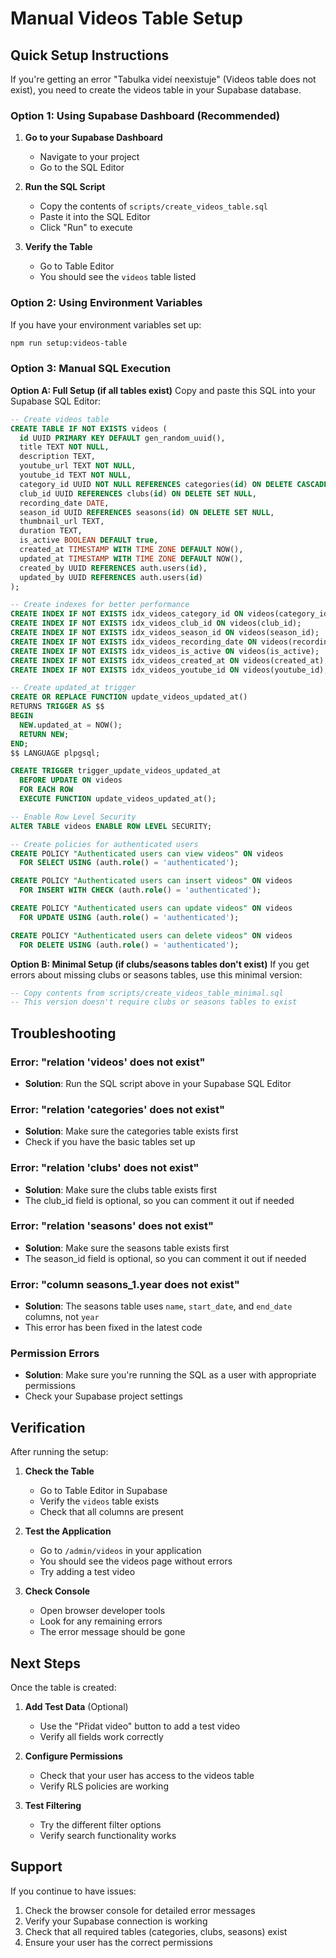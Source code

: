 # Manual Videos Table Setup

## Quick Setup Instructions

If you're getting an error "Tabulka videí neexistuje" (Videos table does not exist), you need to create the videos table in your Supabase database.

### Option 1: Using Supabase Dashboard (Recommended)

1. **Go to your Supabase Dashboard**
   - Navigate to your project
   - Go to the SQL Editor

2. **Run the SQL Script**
   - Copy the contents of `scripts/create_videos_table.sql`
   - Paste it into the SQL Editor
   - Click "Run" to execute

3. **Verify the Table**
   - Go to Table Editor
   - You should see the `videos` table listed

### Option 2: Using Environment Variables

If you have your environment variables set up:

```bash
npm run setup:videos-table
```

### Option 3: Manual SQL Execution

**Option A: Full Setup (if all tables exist)**
Copy and paste this SQL into your Supabase SQL Editor:

```sql
-- Create videos table
CREATE TABLE IF NOT EXISTS videos (
  id UUID PRIMARY KEY DEFAULT gen_random_uuid(),
  title TEXT NOT NULL,
  description TEXT,
  youtube_url TEXT NOT NULL,
  youtube_id TEXT NOT NULL,
  category_id UUID NOT NULL REFERENCES categories(id) ON DELETE CASCADE,
  club_id UUID REFERENCES clubs(id) ON DELETE SET NULL,
  recording_date DATE,
  season_id UUID REFERENCES seasons(id) ON DELETE SET NULL,
  thumbnail_url TEXT,
  duration TEXT,
  is_active BOOLEAN DEFAULT true,
  created_at TIMESTAMP WITH TIME ZONE DEFAULT NOW(),
  updated_at TIMESTAMP WITH TIME ZONE DEFAULT NOW(),
  created_by UUID REFERENCES auth.users(id),
  updated_by UUID REFERENCES auth.users(id)
);

-- Create indexes for better performance
CREATE INDEX IF NOT EXISTS idx_videos_category_id ON videos(category_id);
CREATE INDEX IF NOT EXISTS idx_videos_club_id ON videos(club_id);
CREATE INDEX IF NOT EXISTS idx_videos_season_id ON videos(season_id);
CREATE INDEX IF NOT EXISTS idx_videos_recording_date ON videos(recording_date);
CREATE INDEX IF NOT EXISTS idx_videos_is_active ON videos(is_active);
CREATE INDEX IF NOT EXISTS idx_videos_created_at ON videos(created_at);
CREATE INDEX IF NOT EXISTS idx_videos_youtube_id ON videos(youtube_id);

-- Create updated_at trigger
CREATE OR REPLACE FUNCTION update_videos_updated_at()
RETURNS TRIGGER AS $$
BEGIN
  NEW.updated_at = NOW();
  RETURN NEW;
END;
$$ LANGUAGE plpgsql;

CREATE TRIGGER trigger_update_videos_updated_at
  BEFORE UPDATE ON videos
  FOR EACH ROW
  EXECUTE FUNCTION update_videos_updated_at();

-- Enable Row Level Security
ALTER TABLE videos ENABLE ROW LEVEL SECURITY;

-- Create policies for authenticated users
CREATE POLICY "Authenticated users can view videos" ON videos
  FOR SELECT USING (auth.role() = 'authenticated');

CREATE POLICY "Authenticated users can insert videos" ON videos
  FOR INSERT WITH CHECK (auth.role() = 'authenticated');

CREATE POLICY "Authenticated users can update videos" ON videos
  FOR UPDATE USING (auth.role() = 'authenticated');

CREATE POLICY "Authenticated users can delete videos" ON videos
  FOR DELETE USING (auth.role() = 'authenticated');
```

**Option B: Minimal Setup (if clubs/seasons tables don't exist)**
If you get errors about missing clubs or seasons tables, use this minimal version:

```sql
-- Copy contents from scripts/create_videos_table_minimal.sql
-- This version doesn't require clubs or seasons tables to exist
```

## Troubleshooting

### Error: "relation 'videos' does not exist"
- **Solution**: Run the SQL script above in your Supabase SQL Editor

### Error: "relation 'categories' does not exist"
- **Solution**: Make sure the categories table exists first
- Check if you have the basic tables set up

### Error: "relation 'clubs' does not exist"
- **Solution**: Make sure the clubs table exists first
- The club_id field is optional, so you can comment it out if needed

### Error: "relation 'seasons' does not exist"
- **Solution**: Make sure the seasons table exists first
- The season_id field is optional, so you can comment it out if needed

### Error: "column seasons_1.year does not exist"
- **Solution**: The seasons table uses `name`, `start_date`, and `end_date` columns, not `year`
- This error has been fixed in the latest code

### Permission Errors
- **Solution**: Make sure you're running the SQL as a user with appropriate permissions
- Check your Supabase project settings

## Verification

After running the setup:

1. **Check the Table**
   - Go to Table Editor in Supabase
   - Verify the `videos` table exists
   - Check that all columns are present

2. **Test the Application**
   - Go to `/admin/videos` in your application
   - You should see the videos page without errors
   - Try adding a test video

3. **Check Console**
   - Open browser developer tools
   - Look for any remaining errors
   - The error message should be gone

## Next Steps

Once the table is created:

1. **Add Test Data** (Optional)
   - Use the "Přidat video" button to add a test video
   - Verify all fields work correctly

2. **Configure Permissions**
   - Check that your user has access to the videos table
   - Verify RLS policies are working

3. **Test Filtering**
   - Try the different filter options
   - Verify search functionality works

## Support

If you continue to have issues:

1. Check the browser console for detailed error messages
2. Verify your Supabase connection is working
3. Check that all required tables (categories, clubs, seasons) exist
4. Ensure your user has the correct permissions

